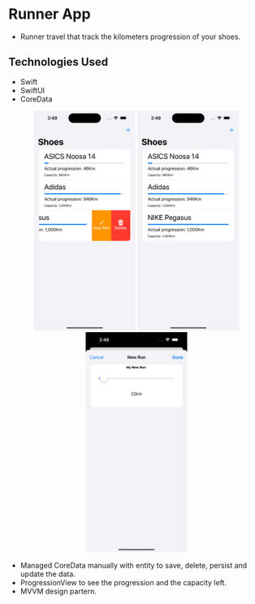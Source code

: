 #  Runner App

- Runner travel that track the kilometers progression of your shoes.

## Technologies Used
- Swift
- SwiftUI
- CoreData
<p align= "center">

<img src = "Edit.png" width="200">
<img src = "MainScreen.png" width="200">
<img src = "EditScreen.png" width="200">


</p>


- Managed CoreData manually with entity to save, delete, persist and update the data.
- ProgressionView to see the progression and the capacity left.
- MVVM design partern.



